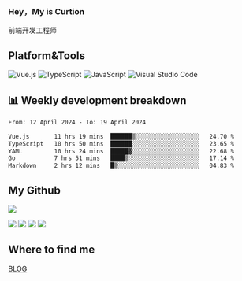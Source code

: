 ### Hey，My is Curtion
前端开发工程师
## Platform&Tools

![Vue.js](https://img.shields.io/badge/-Vue.js-4FC08D?style=flat-square&logo=Vue.js&logoColor=white)
![TypeScript](https://img.shields.io/badge/-TypeScript-007ACC?style=flat-square&logo=typescript&logoColor=white)
![JavaScript](https://img.shields.io/badge/-JavaScript-F7DF1E?style=flat-square&logo=javascript&logoColor=black)
![Visual Studio Code](https://img.shields.io/badge/-VSCode-007ACC?style=flat-square&logo=Visual-Studio-Code&logoColor=white)

## 📊 Weekly development breakdown

<!--START_SECTION:waka-->

```txt
From: 12 April 2024 - To: 19 April 2024

Vue.js       11 hrs 19 mins  ██████▒░░░░░░░░░░░░░░░░░░   24.70 %
TypeScript   10 hrs 50 mins  ██████░░░░░░░░░░░░░░░░░░░   23.65 %
YAML         10 hrs 24 mins  █████▓░░░░░░░░░░░░░░░░░░░   22.68 %
Go           7 hrs 51 mins   ████▒░░░░░░░░░░░░░░░░░░░░   17.14 %
Markdown     2 hrs 12 mins   █▒░░░░░░░░░░░░░░░░░░░░░░░   04.83 %
```

<!--END_SECTION:waka-->

## My Github

![](http://github-profile-summary-cards.vercel.app/api/cards/profile-details?username=curtion&theme=nord_bright)

![](http://github-profile-summary-cards.vercel.app/api/cards/stats?username=curtion&theme=nord_bright)
![](http://github-profile-summary-cards.vercel.app/api/cards/productive-time?username=curtion&theme=nord_bright&utcOffset=8)
![](http://github-profile-summary-cards.vercel.app/api/cards/repos-per-language?username=curtion&theme=nord_bright)
![](http://github-profile-summary-cards.vercel.app/api/cards/most-commit-language?username=curtion&theme=nord_bright)

## Where to find me

[BLOG](https://blog.3gxk.net)
